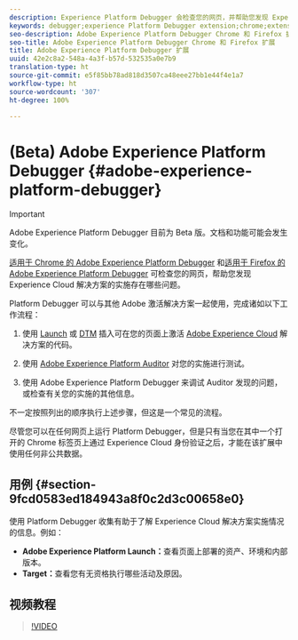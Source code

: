 ```yaml
---
description: Experience Platform Debugger 会检查您的网页，并帮助您发现 Experience Cloud 解决方案的实施存在哪些问题
keywords: debugger;experience Platform Debugger extension;chrome;extension
seo-description: Adobe Experience Platform Debugger Chrome 和 Firefox 扩展技术文档 - 检查您的网页，并了解您的 Experience Cloud 解决方案实施中存在的问题
seo-title: Adobe Experience Platform Debugger Chrome 和 Firefox 扩展
title: Adobe Experience Platform Debugger 扩展
uuid: 42e2c8a2-548a-4a3f-b57d-532535a0e7b9
translation-type: ht
source-git-commit: e5f85bb78ad818d3507ca48eee27bb1e44f4e1a7
workflow-type: ht
source-wordcount: '307'
ht-degree: 100%

---
```



# (Beta) Adobe Experience Platform Debugger {#adobe-experience-platform-debugger}

>[!IMPORTANT]
>
>Adobe Experience Platform Debugger 目前为 Beta 版。文档和功能可能会发生变化。

[适用于 Chrome 的 Adobe Experience Platform Debugger](https://chrome.google.com/webstore/detail/adobe-experience-cloud-de/ocdmogmohccmeicdhlhhgepeaijenapj) 和[适用于 Firefox 的 Adobe Experience Platform Debugger](https://addons.mozilla.org/zh-CN/firefox/addon/adobe-experience-platform-dbg/) 可检查您的网页，帮助您发现 Experience Cloud 解决方案的实施存在哪些问题。

Platform Debugger 可以与其他 Adobe 激活解决方案一起使用，完成诸如以下工作流程：

1. 使用 [Launch](https://docs.adobe.com/content/help/zh-Hans/launch/using/overview.translate.html) 或 [DTM](https://docs.adobe.com/content/help/zh-Hans/dtm/using/dtm-home.translate.html) 插入可在您的页面上激活 [Adobe Experience Cloud](https://docs.adobe.com/content/help/zh-Hans/core-services/interface/experience-cloud.html) 解决方案的代码。

1. 使用 [Adobe Experience Platform Auditor](https://experiencecloud.adobe.com/resources/help/en_US/auditor/) 对您的实施进行测试。
1. 使用 Adobe Experience Platform Debugger 来调试 Auditor 发现的问题，或检查有关您的实施的其他信息。

不一定按照列出的顺序执行上述步骤，但这是一个常见的流程。

尽管您可以在任何网页上运行 Platform Debugger，但是只有当您在其中一个打开的 Chrome 标签页上通过 Experience Cloud 身份验证之后，才能在该扩展中使用任何非公共数据。

## 用例 {#section-9fcd0583ed184943a8f0c2d3c00658e0}

使用 Platform Debugger 收集有助于了解 Experience Cloud 解决方案实施情况的信息。例如：

* **Adobe Experience Platform Launch：**&#x200B;查看页面上部署的资产、环境和内部版本。
* **Target：**&#x200B;查看您有无资格执行哪些活动及原因。

## 视频教程

>[!VIDEO](https://video.tv.adobe.com/v/32156?quality=12&learn=on&captions=chi_hans)